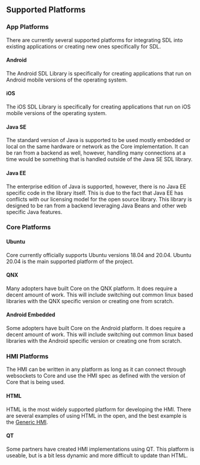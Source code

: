 ## Supported Platforms

### App Platforms

There are currently several supported platforms for integrating SDL into existing applications or creating new ones specifically for SDL.

#### Android

The Android SDL Library is specifically for creating applications that run on Android mobile versions of the operating system.

#### iOS

The iOS SDL Library is specifically for creating applications that run on iOS mobile versions of the operating system.

#### Java SE

The standard version of Java is supported to be used mostly embedded or local on the same hardware or network as the Core implementation. It can be ran from a backend as well, however, handling many connections at a time would be something that is handled outside of the Java SE SDL library.


#### Java EE

The enterprise edition of Java is supported, however, there is no Java EE specific code in the library itself. This is due to the fact that Java EE has conflicts with our licensing model for the open source library. This library is designed to be ran from a backend leveraging Java Beans and other web specific Java features.


### Core Platforms

#### Ubuntu

Core currently officially supports Ubuntu versions 18.04 and 20.04. Ubuntu 20.04 is the main supported platform of the project.

#### QNX

Many adopters have built Core on the QNX platform. It does require a decent amount of work. This will include switching out common linux based libraries with the QNX specific version or creating one from scratch.

#### Android Embedded

Some adopters have built Core on the Android platform. It does require a decent amount of work. This will include switching out common linux based libraries with the Android specific version or creating one from scratch.


### HMI Platforms

The HMI can be written in any platform as long as it can connect through websockets to Core and use the HMI spec as defined with the version of Core that is being used.

#### HTML

HTML is the most widely supported platform for developing the HMI. There are several examples of using HTML in the open, and the best example is the [Generic HMI](https://github.com/smartdevicelink/generic_hmi).

#### QT

Some partners have created HMI implementations using QT. This platform is useable, but is a bit less dynamic and more difficult to update than HTML.

